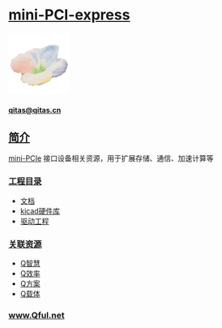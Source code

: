 ﻿# [mini-PCI-express](https://github.com/Qful/mPCIE) 
[![sites](Qful/qitas.png)](http://www.Qful.net)
####  qitas@qitas.cn
## [简介](https://github.com/Qful/mPCIE) 

[mini-PCIe](https://github.com/Qful/mPCIE) 接口设备相关资源，用于扩展存储、通信、加速计算等

### [工程目录](https://github.com/Qful)

* [文档](docs/)
* [kicad硬件库](kicad/)
* [驱动工程](project/)

### [关联资源](https://github.com/Qful)

* [Q智慧](https://github.com/tfzoo)
* [Q效率](https://github.com/qitas)
* [Q方案](https://github.com/OS-Q)
* [Q载体](https://github.com/sochub)

### www.Qful.net